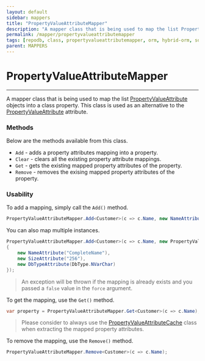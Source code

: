 ```yaml
---
layout: default
sidebar: mappers
title: "PropertyValueAttributeMapper"
description: "A mapper class that is being used to map the list PropertyValueAttribute objects into a class property. This class is used as an alternative to the PropertyValueAttribute attributes."
permalink: /mapper/propertyvalueattributemapper
tags: [repodb, class, propertyvalueattributemapper, orm, hybrid-orm, sqlserver, sqlite, mysql, postgresql]
parent: MAPPERS
---
```


# PropertyValueAttributeMapper

---

A mapper class that is being used to map the list [PropertyValueAttribute](/attribute/propertyvalueattribute) objects into a class property. This class is used as an alternative to the [PropertyValueAttribute](/attribute/propertyvalueattribute) attribute.

### Methods

Below are the methods available from this class.

- `Add` - adds a property attributes mapping into a property.
- `Clear` - clears all the existing property attribute mappings.
- `Get` - gets the existing mapped property attributes of the property.
- `Remove` - removes the exising mapped property attributes of the property.

### Usability

To add a mapping, simply call the `Add()` method.

```csharp
PropertyValueAttributeMapper.Add<Customer>(c => c.Name, new NameAttribute("CompleteName"));
```

You can also map multiple instances.

```csharp
PropertyValueAttributeMapper.Add<Customer>(c => c.Name, new PropertyValueAttribute[]
{
    new NameAttribute("CompleteName"),
    new SizeAttribute("256"),
    new DbTypeAttribute(DbType.NVarChar)
});
```

> An exception will be thrown if the mapping is already exists and you passed a `false` value in the `force` argument.

To get the mapping, use the `Get()` method.

```csharp
var property = PropertyValueAttributeMapper.Get<Customer>(c => c.Name);
```

> Please consider to always use the [PropertyValueAttributeCache](/cacher/propertyvalueattributecache) class when extracting the mapped property attributes.

To remove the mapping, use the `Remove()` method.

```csharp
PropertyValueAttributeMapper.Remove<Customer>(c => c.Name);
```